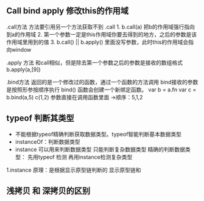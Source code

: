 ## Call bind apply 修改this的作用域

  .call方法   方法要引用另一个方法获取不到 .call 
     1. b.call(a) 把b的作用域强行指向到a的作用域 
     2. 第一个参数一定是this作用域你要去得到的地方，之后的参数是该作用域里用到的值
     3. b.call() || b.apply() 里面没写参数，此时this的作用域会指向window


  .apply 方法
    和call相似，但是除去第一个参数之后的参数是接收的数组格式   b.apply(a,[9])

 .bind方法  返回的是一个修改过的函数，通过一个函数的方法调用  bind接收的参数是按照形参按顺序执行 
    bind() 函数会创建一个新绑定函数。
    var b = a.fn    var c = b.bind(a,5)    c(1,2) 
    参数直接在调用函数里面  ->顺序：5,1,2



## typeof 判断其类型
  - 不能根据typeof精确判断获取数据类型。typeof智能判断基本数据类型  
  - instanceOf：判断数据类型
  - instance 可以用来判断数据类型 只能判断复杂数据类型
精确的判断数据类型： 先用typeof 检测 再用instance检测复杂类型

1.instance 原理：是根据显示原型链判断的  显示原型链和

## 浅拷贝 和 深拷贝的区别
  